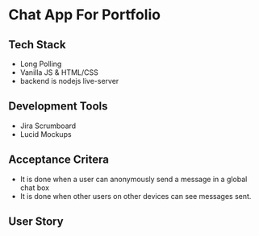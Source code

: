 # Chat App For Portfolio

## Tech Stack

-   Long Polling
-   Vanilla JS & HTML/CSS
-   backend is nodejs live-server

## Development Tools

-   Jira Scrumboard
-   Lucid Mockups

## Acceptance Critera

-   It is done when a user can anonymously send a message in a global chat box
-   It is done when other users on other devices can see messages sent.

## User Story

##
